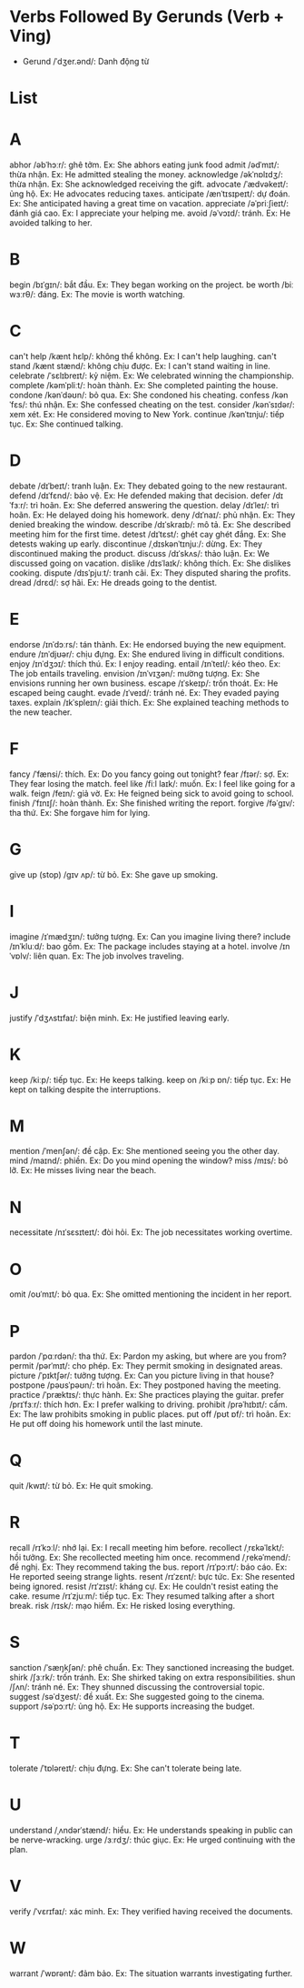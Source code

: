 # Verbs Followed By Gerunds (Verb + Ving)
* Gerund /ˈdʒer.ənd/: Danh động từ

# List
# A
abhor /əbˈhɔːr/: ghê tởm. Ex: She abhors eating junk food
admit /ədˈmɪt/: thừa nhận. Ex: He admitted stealing the money.
acknowledge /əkˈnɒlɪdʒ/: thừa nhận. Ex: She acknowledged receiving the gift.
advocate /ˈædvəkeɪt/: ủng hộ. Ex: He advocates reducing taxes.
anticipate /ænˈtɪsɪpeɪt/: dự đoán. Ex: She anticipated having a great time on vacation.
appreciate /əˈpriːʃieɪt/: đánh giá cao. Ex: I appreciate your helping me.
avoid /əˈvɔɪd/: tránh. Ex: He avoided talking to her.
# B
begin /bɪˈɡɪn/: bắt đầu. Ex: They began working on the project.
be worth /biː wɜːrθ/: đáng. Ex: The movie is worth watching.
# C
can't help /kænt hɛlp/: không thể không. Ex: I can't help laughing.
can't stand /kænt stænd/: không chịu được. Ex: I can't stand waiting in line.
celebrate /ˈsɛlɪbreɪt/: kỷ niệm. Ex: We celebrated winning the championship.
complete /kəmˈpliːt/: hoàn thành. Ex: She completed painting the house.
condone /kənˈdəʊn/: bỏ qua. Ex: She condoned his cheating.
confess /kənˈfɛs/: thú nhận. Ex: She confessed cheating on the test.
consider /kənˈsɪdər/: xem xét. Ex: He considered moving to New York.
continue /kənˈtɪnju/: tiếp tục. Ex: She continued talking.
# D
debate /dɪˈbeɪt/: tranh luận. Ex: They debated going to the new restaurant.
defend /dɪˈfɛnd/: bảo vệ. Ex: He defended making that decision.
defer /dɪˈfɜːr/: trì hoãn. Ex: She deferred answering the question.
delay /dɪˈleɪ/: trì hoãn. Ex: He delayed doing his homework.
deny /dɪˈnaɪ/: phủ nhận. Ex: They denied breaking the window.
describe /dɪˈskraɪb/: mô tả. Ex: She described meeting him for the first time.
detest /dɪˈtɛst/: ghét cay ghét đắng. Ex: She detests waking up early.
discontinue /ˌdɪskənˈtɪnjuː/: dừng. Ex: They discontinued making the product.
discuss /dɪˈskʌs/: thảo luận. Ex: We discussed going on vacation.
dislike /dɪsˈlaɪk/: không thích. Ex: She dislikes cooking.
dispute /dɪsˈpjuːt/: tranh cãi. Ex: They disputed sharing the profits.
dread /drɛd/: sợ hãi. Ex: He dreads going to the dentist.
# E
endorse /ɪnˈdɔːrs/: tán thành. Ex: He endorsed buying the new equipment.
endure /ɪnˈdjʊər/: chịu đựng. Ex: She endured living in difficult conditions.
enjoy /ɪnˈdʒɔɪ/: thích thú. Ex: I enjoy reading.
entail /ɪnˈteɪl/: kéo theo. Ex: The job entails traveling.
envision /ɪnˈvɪʒən/: mường tượng. Ex: She envisions running her own business.
escape /ɪˈskeɪp/: trốn thoát. Ex: He escaped being caught.
evade /ɪˈveɪd/: tránh né. Ex: They evaded paying taxes.
explain /ɪkˈspleɪn/: giải thích. Ex: She explained teaching methods to the new teacher.
# F
fancy /ˈfænsi/: thích. Ex: Do you fancy going out tonight?
fear /fɪər/: sợ. Ex: They fear losing the match.
feel like /fiːl laɪk/: muốn. Ex: I feel like going for a walk.
feign /feɪn/: giả vờ. Ex: He feigned being sick to avoid going to school.
finish /ˈfɪnɪʃ/: hoàn thành. Ex: She finished writing the report.
forgive /fəˈɡɪv/: tha thứ. Ex: She forgave him for lying.
# G
give up (stop) /ɡɪv ʌp/: từ bỏ. Ex: She gave up smoking.
# I
imagine /ɪˈmædʒɪn/: tưởng tượng. Ex: Can you imagine living there?
include /ɪnˈkluːd/: bao gồm. Ex: The package includes staying at a hotel.
involve /ɪnˈvɒlv/: liên quan. Ex: The job involves traveling.
# J
justify /ˈdʒʌstɪfaɪ/: biện minh. Ex: He justified leaving early.
# K
keep /kiːp/: tiếp tục. Ex: He keeps talking.
keep on /kiːp ɒn/: tiếp tục. Ex: He kept on talking despite the interruptions.
# M
mention /ˈmenʃən/: đề cập. Ex: She mentioned seeing you the other day.
mind /maɪnd/: phiền. Ex: Do you mind opening the window?
miss /mɪs/: bỏ lỡ. Ex: He misses living near the beach.
# N
necessitate /nɪˈsɛsɪteɪt/: đòi hỏi. Ex: The job necessitates working overtime.
# O
omit /oʊˈmɪt/: bỏ qua. Ex: She omitted mentioning the incident in her report.
# P 
pardon /ˈpɑːrdən/: tha thứ. Ex: Pardon my asking, but where are you from?
permit /pərˈmɪt/: cho phép. Ex: They permit smoking in designated areas.
picture /ˈpɪktʃər/: tưởng tượng. Ex: Can you picture living in that house?
postpone /pəʊsˈpəʊn/: trì hoãn. Ex: They postponed having the meeting.
practice /ˈpræktɪs/: thực hành. Ex: She practices playing the guitar.
prefer /prɪˈfɜːr/: thích hơn. Ex: I prefer walking to driving.
prohibit /prəˈhɪbɪt/: cấm. Ex: The law prohibits smoking in public places.
put off /pʊt ɒf/: trì hoãn. Ex: He put off doing his homework until the last minute.
# Q
quit /kwɪt/: từ bỏ. Ex: He quit smoking.
# R
recall /rɪˈkɔːl/: nhớ lại. Ex: I recall meeting him before.
recollect /ˌrɛkəˈlɛkt/: hồi tưởng. Ex: She recollected meeting him once.
recommend /ˌrekəˈmend/: đề nghị. Ex: They recommend taking the bus.
report /rɪˈpɔːrt/: báo cáo. Ex: He reported seeing strange lights.
resent /rɪˈzɛnt/: bực tức. Ex: She resented being ignored.
resist /rɪˈzɪst/: kháng cự. Ex: He couldn't resist eating the cake.
resume /rɪˈzjuːm/: tiếp tục. Ex: They resumed talking after a short break.
risk /rɪsk/: mạo hiểm. Ex: He risked losing everything.
# S
sanction /ˈsæŋkʃən/: phê chuẩn. Ex: They sanctioned increasing the budget.
shirk /ʃɜːrk/: trốn tránh. Ex: She shirked taking on extra responsibilities.
shun /ʃʌn/: tránh né. Ex: They shunned discussing the controversial topic.
suggest /səˈdʒest/: đề xuất. Ex: She suggested going to the cinema.
support /səˈpɔːrt/: ủng hộ. Ex: He supports increasing the budget.
# T
tolerate /ˈtɒləreɪt/: chịu đựng. Ex: She can't tolerate being late.
# U
understand /ˌʌndərˈstænd/: hiểu. Ex: He understands speaking in public can be nerve-wracking.
urge /ɜːrdʒ/: thúc giục. Ex: He urged continuing with the plan.
# V
verify /ˈvɛrɪfaɪ/: xác minh. Ex: They verified having received the documents.
# W
warrant /ˈwɒrənt/: đảm bảo. Ex: The situation warrants investigating further.